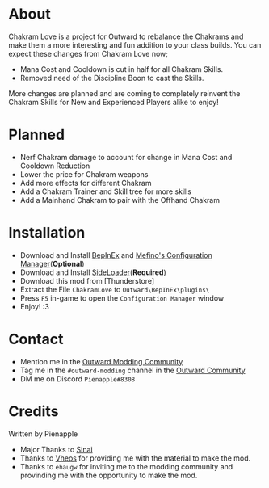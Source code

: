 # About
Chakram Love is a project for Outward to rebalance the Chakrams and make them a more interesting and fun addition to your class builds. You can expect these changes from Chakram Love now;
- Mana Cost and Cooldown is cut in half for all Chakram Skills.
- Removed need of the Discipline Boon to cast the Skills.

More changes are planned and are coming to completely reinvent the Chakram Skills for New and Experienced Players alike to enjoy!

# Planned
- Nerf Chakram damage to account for change in Mana Cost and Cooldown Reduction
- Lower the price for Chakram weapons
- Add more effects for different Chakram
- Add a Chakram Trainer and Skill tree for more skills
- Add a Mainhand Chakram to pair with the Offhand Chakram

# Installation
- Download and Install [BepInEx](https://github.com/BepInEx/BepInEx/releases/latest/) and [Mefino's Configuration Manager](https://github.com/Mefino/BepInEx.ConfigurationManager/releases/latest)(**Optional**)
- Download and Install [SideLoader](https://github.com/sinai-dev/Outward-SideLoader/releases/latest)(**Required**)
- Download this mod from [Thunderstore]
- Extract the File `ChakramLove` to `Outward\BepInEx\plugins\`
- Press `F5` in-game to open the `Configuration Manager` window
- Enjoy! :3

# Contact
- Mention me in the [Outward Modding Community](https://discord.gg/zKyfGmy7TR)
- Tag me in the `#outward-modding` channel in the [Outward Community](https://discord.com/invite/outward)
- DM me on Discord `Pienapple#8308`

# Credits
Written by Pienapple

- Major Thanks to [Sinai](https://github.com/sinai-dev)
- Thanks to [Vheos](https://github.com/Vheos777) for providing me with the material to make the mod.
- Thanks to `ehaugw` for inviting me to the modding community and provinding me with the opportunity to make the mod.
